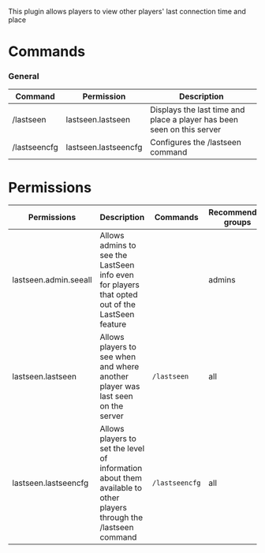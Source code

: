 This plugin allows players to view other players' last connection time and place

# Commands

### General
| Command | Permission | Description |
| ------- | ---------- | ----------- |
|/lastseen | lastseen.lastseen | Displays the last time and place a player has been seen on this server|
|/lastseencfg | lastseen.lastseencfg | Configures the /lastseen command|



# Permissions
| Permissions | Description | Commands | Recommended groups |
| ----------- | ----------- | -------- | ------------------ |
| lastseen.admin.seeall | Allows admins to see the LastSeen info even for players that opted out of the LastSeen feature |  | admins |
| lastseen.lastseen | Allows players to see when and where another player was last seen on the server | `/lastseen` | all |
| lastseen.lastseencfg | Allows players to set the level of information about them available to other players through the /lastseen command | `/lastseencfg` | all |
